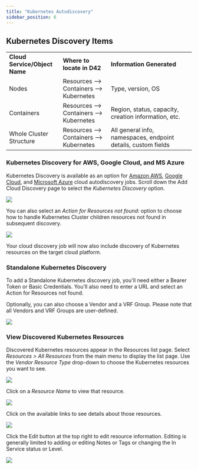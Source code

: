 ```yaml
---
title: "Kubernetes Autodiscovery"
sidebar_position: 6
---
```


## Kubernetes Discovery Items

<table><tbody><tr><td><strong>Cloud Service/Object Name</strong></td><td><strong>Where to locate in D42</strong></td><td><strong>Information</strong>&nbsp;<strong>Generated</strong></td></tr><tr><td>Nodes</td><td>Resources --&gt; Containers --&gt; Kubernetes</td><td>Type, version, OS</td></tr><tr><td>Containers</td><td>Resources --&gt; Containers --&gt; Kubernetes</td><td>Region, status, capacity, creation information, etc.</td></tr><tr><td>Whole Cluster Structure</td><td>Resources --&gt; Containers --&gt; Kubernetes</td><td>All general info, namespaces, endpoint details, custom fields</td></tr></tbody></table>

### Kubernetes Discovery for AWS, Google Cloud, and MS Azure

Kubernetes Discovery is available as an option for [Amazon AWS](/docs/discovery/cloud_platforms_autodiscovery/), [Google Cloud](/docs/discovery/cloud_platforms_autodiscovery/), and [Microsoft Azure](/docs/discovery/cloud_platforms_autodiscovery) cloud autodiscovery jobs. Scroll down the Add Cloud Discovery page to select the _Kubernetes Discovery_ option.

![](/assets/images/discovery_cloud_platforms_autodiscovery_intune-autodiscovery.png)

You can also select an _Action for Resources not found:_ option to choose how to handle Kubernetes Cluster children resources not found in subsequent discovery.

![](/assets/images/discovery_cloud_platforms_autodiscovery_intune-autodiscovery2.png)

Your cloud discovery job will now also include discovery of Kubernetes resources on the target cloud platform.

### Standalone Kubernetes Discovery

To add a Standalone Kubernetes discovery job, you'll need either a Bearer Token or Basic Credentials. You'll also need to enter a URL and select an Action for Resources not found.

Optionally, you can also choose a Vendor and a VRF Group. Please note that all Vendors and VRF Groups are user-defined.

![](/assets/images/discovery_cloud_platforms_autodiscovery_intune-autodiscovery3.png)

### View Discovered Kubernetes Resources

Discovered Kubernetes resources appear in the Resources list page. Select _Resources > All Resources_ from the main menu to display the list page. Use the _Vendor Resource Type_ drop-down to choose the Kubernetes resources you want to see.

![](/assets/images/discovery_cloud_platforms_autodiscovery_intune-autodiscovery4.png)

Click on a _Resource Name_ to view that resource.

![](/assets/images/discovery_cloud_platforms_autodiscovery_intune-autodiscovery5.png)

Click on the available links to see details about those resources.

![](/assets/images/discovery_cloud_platforms_autodiscovery_intune-autodiscovery6.png)

Click the Edit button at the top right to edit resource information. Editing is generally limited to adding or editing Notes or Tags or changing the In Service status or Level.

![](/assets/images/discovery_cloud_platforms_autodiscovery_intune-autodiscovery7.png)
